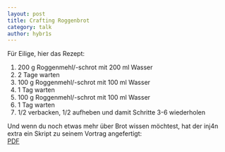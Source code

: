 ```yaml
---
layout: post
title: Crafting Roggenbrot
category: talk
author: hybr1s
---
```

Für Eilige, hier das Rezept:  

1. 200 g Roggenmehl/-schrot mit 200 ml Wasser
2. 2 Tage warten
3. 100 g Roggenmehl/-schrot mit 100 ml Wasser
4. 1 Tag warten
5. 100 g Roggenmehl/-schrot mit 100 ml Wasser
6. 1 Tag warten
7. 1/2 verbacken, 1/2 aufheben und damit Schritte 3-6 wiederholen

Und wenn du noch etwas mehr über Brot wissen möchtest, hat der inj4n extra ein Skript zu seinem Vortrag angefertigt:  
[PDF](http://files.hasi.it/text/Roggenbrot_backen.pdf)
